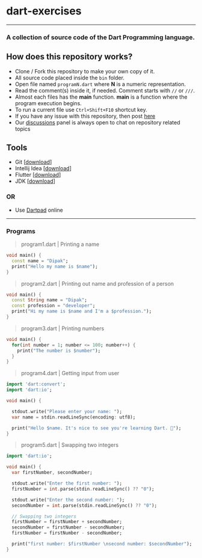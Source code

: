 # dart-exercises

---

### A collection of source code of the Dart Programming language. 

## How does this repository works?

- Clone / Fork this repository to make your own copy of it.
- All source code placed inside the `bin` folder.
- Open file named `programN.dart` where **N** is a numeric representation.
- Read the comment(s) inside it, if needed. Comment starts with `//` or `///`.
- Almost each files has the **main** function. **main** is a function where the program execution begins.
- To run a current file use `Ctrl+Shift+F10` shortcut key.
- If you have any issue with this repository, then post [here](https://github.com/Technosoft-Labs/dart-exercises/issues)
- Our [discussions](https://github.com/Technosoft-Labs/dart-exercises/discussions) panel is always open to chat on repository related topics

## Tools

- Git [[download](https://git-scm.com/downloads)]
- Intellij Idea [[download](https://www.jetbrains.com/idea/download/)]
- Flutter [[download](https://flutter.dev/docs/get-started/install)]
- JDK [[download](https://www.oracle.com/java/technologies/downloads/)]

### OR

- Use [Dartpad](https://dartpad.dev) online

---

### Programs

> program1.dart | Printing a name

```dart
void main() {
  const name = "Dipak";
  print("Hello my name is $name");
}
```


> program2.dart | Printing out name and profession of a person
```dart
void main() {
  const String name = "Dipak"; 
  const profession = "developer"; 
  print("Hi my name is $name and I'm a $profession.");
}
```

> program3.dart | Printing numbers
```dart
void main() {
  for(int number = 1; number <= 100; number++) {
    print("The number is $number");
  }
}
```

> program4.dart | Getting input from user
```dart
import 'dart:convert';
import 'dart:io';

void main() {

  stdout.write("Please enter your name: ");
  var name = stdin.readLineSync(encoding: utf8);

  print("Hello $name. It's nice to see you're learning Dart. 🙂");
}
```

> program5.dart | Swapping two integers
```dart
import 'dart:io';

void main() {
  var firstNumber, secondNumber;

  stdout.write("Enter the first number: ");
  firstNumber = int.parse(stdin.readLineSync() ?? "0");

  stdout.write("Enter the second number: ");
  secondNumber = int.parse(stdin.readLineSync() ?? "0");

  // Swapping two integers
  firstNumber = firstNumber + secondNumber;
  secondNumber = firstNumber - secondNumber;
  firstNumber = firstNumber - secondNumber;

  print("first number: $firstNumber \nsecond number: $secondNumber");
}
```